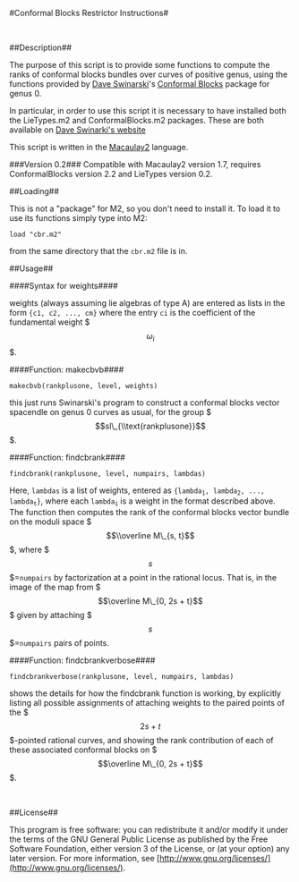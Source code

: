 #Conformal Blocks Restrictor Instructions#


<br />

##Description##

The purpose of this script is to provide some functions to compute the ranks of conformal blocks bundles over curves of positive genus, using the functions provided by [Dave Swinarski](http://faculty.fordham.edu/dswinarski/)'s [Conformal Blocks](http://faculty.fordham.edu/dswinarski/conformalblocks/) package for genus 0.

In particular, in order to use this script it is necessary to have installed both the LieTypes.m2 and ConformalBlocks.m2 packages. These are both available on [Dave Swinarki's website](http://faculty.fordham.edu/dswinarski/conformalblocks/)

This script is written in the [Macaulay2](http://www.math.uiuc.edu/Macaulay2/) language.

###Version 0.2###
Compatible with Macaulay2 version 1.7, requires ConformalBlocks version 2.2 and LieTypes version 0.2.

##Loading##

This is not a "package" for M2, so you don't need to install it. To load it to use its functions simply type into M2:

	load "cbr.m2"
	
from the same directory that the <code>cbr.m2</code> file is in.

##Usage##

####Syntax for weights####
 
weights (always assuming lie algebras of type A) are entered as lists in the form <code>{c1, c2, ..., cm}</code> where the entry <code>ci</code> is the coefficient of the fundamental weight $$$\omega_i$$$. 


####Function: makecbvb####


	makecbvb(rankplusone, level, weights)
this just runs Swinarski's program to construct a conformal blocks vector spacendle on genus 0 curves as usual, for the group $$$sl\_{\\text{rankplusone}}$$$.
 
####Function: findcbrank####
 
	findcbrank(rankplusone, level, numpairs, lambdas)
	
Here, <code>lambdas</code> is a list of weights, entered as <code>{lambda<sub>1</sub>, lambda<sub>2</sub>, ..., lambda<sub>t</sub>}</code>, where each <code>lambda<sub>i</sub></code> is a weight in the format described above. The function then computes the rank of the conformal blocks vector bundle on the moduli space $$$\\overline M\_{s, t}$$$, where $$$s$$$=<code>numpairs</code> by factorization at a point in the rational locus. That is, in the image of the map from $$$\overline M\_{0, 2s + t}$$$ given by attaching $$$s$$$=<code>numpairs</code> pairs of points.

####Function: findcbrankverbose####

 	
	findcbrankverbose(rankplusone, level, numpairs, lambdas)

shows the details for how the findcbrank function is working, by explicitly listing all possible assignments of attaching weights to the paired points of the $$$2s + t$$$-pointed rational curves, and showing the rank contribution of each of these associated conformal blocks on $$$\overline M\_{0, 2s + t}$$$.
 	
<br />

##License##

This program is free software: you can redistribute it and/or modify it under the terms of the GNU General Public License as published by the Free Software Foundation, either version 3 of the License, or (at your option) any later version.
For more information, see [http://www.gnu.org/licenses/](http://www.gnu.org/licenses/).

<br />
<br />
<br />




